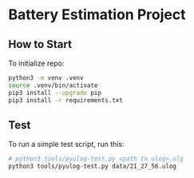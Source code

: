 # Battery Estimation Project

## How to Start

To initialize repo:

```bash
python3 -m venv .venv
source .venv/bin/activate
pip3 install --upgrade pip
pip3 install -r requirements.txt
```

## Test

To run a simple test script, run this:

```bash
# python3 tools/pyulog-test.py <path to ulog>.ulg
python3 tools/pyulog-test.py data/21_27_56.ulog
```